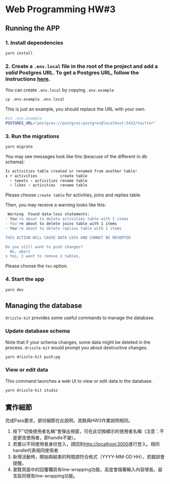 # Web Programming HW#3

## Running the APP

### 1. Install dependencies

```bash
yarn install
```

### 2. Create a `.env.local` file in the root of the project and add a _valid_ Postgres URL. To get a Postgres URL, follow the instructions [here](https://ric2k1.notion.site/Free-postgresql-tutorial-f99605d5c5104acc99b9edf9ab649199?pvs=4).

You can create `.env.local` by copying `.env.example`

```bash
cp .env.example .env.local
```

This is just an example, you should replace the URL with your own.

```bash
#in .env.example
POSTGRES_URL="postgres://postgres:postgres@localhost:5432/twitter"
```

### 3. Run the migrations

```bash
yarn migrate
```

You may see messages look like this (beacuse of the different in db schema):

```bash
Is activities table created or renamed from another table?
❯ + activities          create table
  ~ tweets › activities rename table
  ~ likes › activities  rename table
```

Please choose `create table` for activities, joins and replies table.

Then, you may receive a warning looks like this:

```bash
 Warning  Found data-loss statements:
· You're about to delete activities table with 1 items
· You're about to delete joins table with 1 items
· You're about to delete replies table with 1 items

THIS ACTION WILL CAUSE DATA LOSS AND CANNOT BE REVERTED

Do you still want to push changes?
  No, abort
❯ Yes, I want to remove 2 tables,
```

Please choose the `Yes` option.

### 4. Start the app

```bash
yarn dev
```

## Managing the database

`drizzle-kit` provides some useful commands to manage the database.

### Update database schema

Note that if your schema changes, some data might be deleted in the process. `drizzle-kit` would prompt you about destructive changes.

```bash
yarn drizzle-kit push:pg
```

### View or edit data

This command launches a web UI to view or edit data in the database.

```bash
yarn drizzle-kit studio
```

## 實作細節

完成Pass要求，部份細節在此說明，其餘與HW3作業說明相同。

1. 按下"切換使用者名稱"會彈出視窗，可在此切換顯示的使用者名稱（注意：不是更改使用者，即handle不變）。
2. 若要以不同使用者身份登入，請回到[http://localhost:3000](http://localhost:3000)進行登入。相同handle代表相同使用者
3. 新增活動時，開始與結束的時間請符合格式（YYYY-MM-DD HH），若錯誤會提醒。
4. 瀏覽頁面中的回覆欄具有line-wrapping功能，高度會隨著輸入內容增長。留言區同樣有line-wrapping功能。
